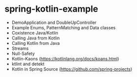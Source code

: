 # spring-kotlin-example
- DemoApplication and DoubleUpController
- Example Enums, PatternMatching and Data classes
- Coxistence Java/Kotlin
- Calling Java from Kotlin
- Calling Kotlin from Java
- Streams
- Null-Safety
- Kotlin-Kaons (https://kotlinlang.org/docs/koans.html)
- ktlint and detekt
- Kotlin in Spring Source (https://github.com/spring-projects)
